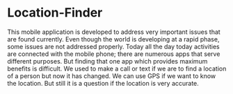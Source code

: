 # Location-Finder
This mobile application is developed to address very important issues that are found currently. Even though the world is developing at a rapid phase, some issues are not addressed properly. Today all the day today activities are connected with the mobile phone; there are numerous apps that serve different purposes. But finding that one app which provides maximum benefits is difficult. We used to make a call or text if we are to find a location of a person but now it has changed. We can use GPS if we want to know the location. But still it is a question if the location is very accurate.
